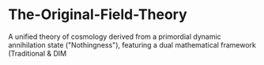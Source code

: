 # The-Original-Field-Theory
A unified theory of cosmology derived from a primordial dynamic annihilation state ("Nothingness"), featuring a dual mathematical framework (Traditional &amp; DIM
